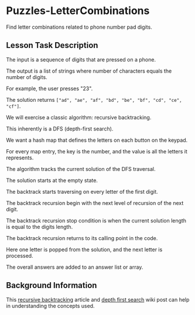 # Puzzles-LetterCombinations

Find letter combinations related to phone number pad digits.

## Lesson Task Description

The input is a sequence of digits that are pressed on a phone.

The output is a list of strings where number of characters equals the number of digits.

For example, the user presses "23".

The solution returns `["ad", "ae", "af", "bd", "be", "bf", "cd", "ce", "cf"]`.

We will exercise a classic algorithm: recursive backtracking.

This inherently is a DFS (depth-first search).

We want a hash map that defines the letters on each button on the keypad.

For every map entry, the key is the number, and the value is all the letters it represents.

The algorithm tracks the current solution of the DFS traversal.

The solution starts at the empty state.

The backtrack starts traversing on every letter of the first digit.

The backtrack recursion begin with the next level of recursion of the next digit.

The backtrack recursion stop condition is when the current solution length is equal to the digits length.

The backtrack recursion returns to its calling point in the code.

Here one letter is popped from the solution, and the next letter is processed.

The overall answers are added to an answer list or array.

## Background Information

This [recursive backtracking](https://brilliant.org/wiki/recursive-backtracking/) article
and [depth first search](https://en.wikipedia.org/wiki/Depth-first_search) wiki post
can help in understanding the concepts used.
